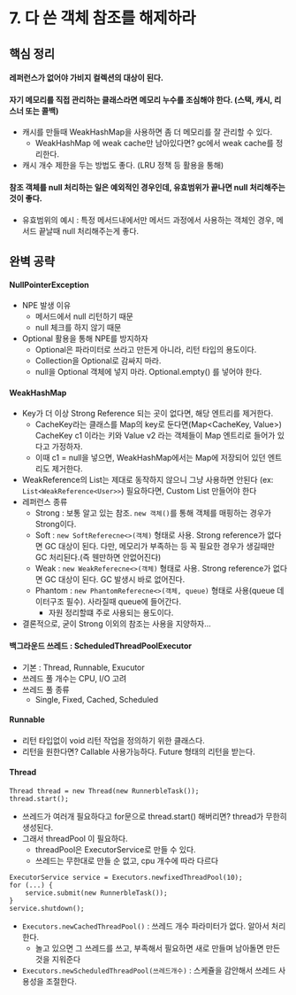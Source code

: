# 7. 다 쓴 객체 참조를 해제하라

## 핵심 정리
#### 레퍼런스가 없어야 가비지 컬렉션의 대상이 된다.
#### 자기 메모리를 직접 관리하는 클래스라면 메모리 누수를 조심해야 한다. (스택, 캐시, 리스너 또는 콜백)
 * 캐시를 만들때 WeakHashMap을 사용하면 좀 더 메모리를 잘 관리할 수 있다.
    * WeakHashMap 에 weak cache만 남아있다면? gc에서 weak cache를 정리한다.
 * 캐시 개수 제한을 두는 방법도 좋다. (LRU 정책 등 활용을 통해)
#### 참조 객체를 null 처리하는 일은 예외적인 경우인데, 유효범위가 끝나면 null 처리해주는 것이 좋다.
 * 유효범위의 예시 : 특정 메서드내에서만 메서드 과정에서 사용하는 객체인 경우, 메서드 끝날때 null 처리해주는게 좋다.

## 완벽 공략
#### NullPointerException
 * NPE 발생 이유
    * 메서드에서 null 리턴하기 때문
    * null 체크를 하지 않기 때문
 * Optional 활용을 통해 NPE를 방지하자
   * Optional은 파라미터로 쓰라고 만든게 아니라, 리턴 타입의 용도이다.
   * Collection을 Optional로 감싸지 마라.
   * null을 Optional 객체에 넣지 마라. Optional.empty() 를 넣어야 한다.

#### WeakHashMap
 * Key가 더 이상 Strong Reference 되는 곳이 없다면, 해당 엔트리를 제거한다.
    * CacheKey라는 클래스를 Map의 key로 둔다면(Map<CacheKey, Value>) CacheKey c1 이라는 키와 Value v2 라는 객체들이 Map 엔트리로 들어가 있다고 가정하자.
    * 이때 c1 = null을 넣으면, WeakHashMap에서는 Map에 저장되어 있던 엔트리도 제거한다.
 * WeakReference의 List는 제대로 동작하지 않으니 그냥 사용하면 안된다 (ex: `List<WeakReference<User>>`) 필요하다면, Custom List 만들어야 한다
 * 레퍼런스 종류
    * Strong : 보통 알고 있는 참조. `new 객체()`를 통해 객체를 매핑하는 경우가 Strong이다.
    * Soft : `new SoftReferecne<>(객체)` 형태로 사용. Strong reference가 없다면 GC 대상이 된다. 다만, 메모리가 부족하는 등 꼭 필요한 경우가 생길때만 GC 처리된다.(즉 웬만하면 안없어진다)
    * Weak : `new WeakReferecne<>(객체)` 형태로 사용. Strong reference가 없다면 GC 대상이 된다. GC 발생시 바로 없어진다.
    * Phantom : `new PhantomReferecne<>(객체, queue)` 형태로 사용(queue 데이터구조 필수). 사라질때 queue에 들어간다.
       * 자원 정리할떄 주로 사용되는 용도이다.
 * 결론적으로, 굳이 Strong 이외의 참조는 사용을 지양하자...
         
#### 백그라운드 쓰레드 : ScheduledThreadPoolExecutor
 * 기본 : Thread, Runnable, Exucutor
 * 쓰레드 풀 개수는 CPU, I/O 고려
 * 쓰레드 풀 종류
    * Single, Fixed, Cached, Scheduled 

#### Runnable
 * 리턴 타입없이 void 리턴 작업을 정의하기 위한 클래스다.
 * 리턴을 원한다면? Callable 사용가능하다. Future<xx> 형태의 리턴을 받는다.

#### Thread
```
Thread thread = new Thread(new RunnerbleTask());
thread.start();
```

 * 쓰레드가 여러개 필요하다고 for문으로 thread.start() 해버리면? thread가 무한히 생성된다.
 * 그래서 threadPool 이 필요하다.
    * threadPool은 ExecutorService로 만들 수 있다.
    * 쓰레드는 무한대로 만들 순 없고, cpu 개수에 따라 다르다
```
ExecutorService service = Executors.newfixedThreadPool(10);
for (...) {
    service.submit(new RunnerbleTask());
}
service.shutdown();
```

 * `Executors.newCachedThreadPool()` : 쓰레드 개수 파라미터가 없다. 알아서 처리한다. 
   * 놀고 있으면 그 쓰레드를 쓰고, 부족해서 필요하면 새로 만들며 남아돌면 만든 것을 지워준다
 * `Executors.newScheduledThreadPool(쓰레드개수)` : 스케쥴을 감안해서 쓰레드 사용성을 조절한다.


